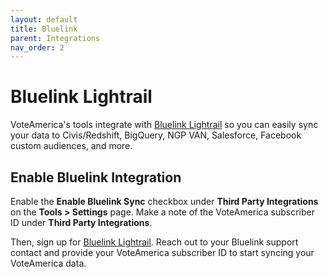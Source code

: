 ```yaml
---
layout: default
title: Bluelink
parent: Integrations
nav_order: 2
---
```



# Bluelink Lightrail

VoteAmerica's tools integrate with [Bluelink Lightrail](https://bluelink.org/)
so you can easily sync your data to Civis/Redshift, BigQuery, NGP VAN, Salesforce, Facebook custom
audiences, and more.

## Enable Bluelink Integration

Enable the **Enable Bluelink Sync** checkbox under **Third Party Integrations** on the
**Tools > Settings** page. Make a note of the VoteAmerica subscriber ID under
**Third Party Integrations**.

Then, sign up for [Bluelink Lightrail](https://bluelink.org/). Reach
out to your Bluelink support contact and provide your VoteAmerica subscriber ID
to start syncing your VoteAmerica data.
